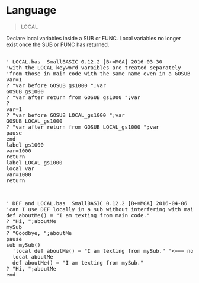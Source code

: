 # Language

> LOCAL

Declare local variables inside a SUB or FUNC. Local variables no longer exist once the SUB or FUNC has returned.

<pre>

' LOCAL.bas  SmallBASIC 0.12.2 [B+=MGA] 2016-03-30
'with the LOCAL keyword varaibles are treated separately 
'from those in main code with the same name even in a GOSUB
var=1
? "var before GOSUB gs1000 ";var
GOSUB gs1000
? "var after return from GOSUB gs1000 ";var
?
var=1
? "var before GOSUB LOCAL_gs1000 ";var
GOSUB LOCAL_gs1000
? "var after return from GOSUB LOCAL_gs1000 ";var
pause
end
label gs1000
var=1000
return
label LOCAL_gs1000
local var
var=1000
return

</pre>

<pre>

' DEF and LOCAL.bas  SmallBASIC 0.12.2 [B+=MGA] 2016-04-06
'can I use DEF locally in a sub without interfering with main variable or DEF names
def aboutMe() = "I am texting from main code."
? "Hi, ";aboutMe
mySub
? "Goodbye, ";aboutMe
pause
sub mySub()
  'local def aboutMe() = "I am texting from mySub." '<=== note: this did not work 
  local aboutMe
  def aboutMe() = "I am texting from mySub."
? "Hi, ";aboutMe
end

</pre>

